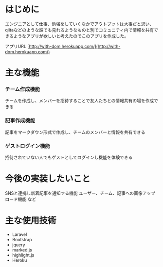 # はじめに
エンジニアとして仕事、勉強をしていくなかでアウトプットは大事だと思い、qiitaなどのような誰でも見れるようなものと別でコミュニティ内で情報を共有できるようなアプリが欲しいと考えたのでこのアプリを作成した。

アプリURL
[http://with-dom.herokuapp.com/](http://with-dom.herokuapp.com/)
# 主な機能
### チーム作成機能
チームを作成し、メンバーを招待することで友人たちとの情報共有の場を作成できる
### 記事作成機能
記事をマークダウン形式で作成し、チームのメンバーと情報を共有できる
### ゲストログイン機能
招待されていない人でもゲストとしてログインし機能を体験できる
# 今後の実装したいこと
SNSと連携し新着記事を通知する機能
ユーザー、チーム、記事への画像アップロード機能
など
# 主な使用技術
- Laravel
- Bootstrap
- jquery
- marked.js
- highlight.js
- Heroku
